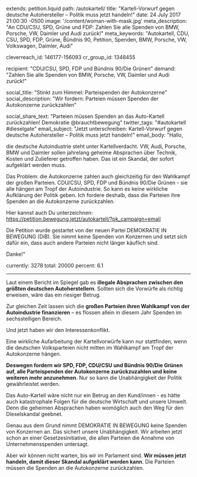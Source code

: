 extends: petition.liquid
path: /autokartell/
title: "Kartell-Vorwurf gegen deutsche Autohersteller – Politik muss jetzt handeln!"
date: 24 July 2017 21:00:30 -0500
image: '/content/woman-with-mask.jpg'
meta_description: "An CDU/CSU, SPD, Grüne und FDP: Zahlen Sie alle Spenden von BMW, Porsche, VW, Daimler und Audi zurück!"
meta_keywords: "Autokartell, CDU, CSU, SPD, FDP, Grüne, B̈́ündnis 90, Petition, Spenden, BMW, Porsche, VW, Volkswagen, Daimler, Audi"


cleverreach_id: 146177-156093
cr_group_id: 1348455

recipient: "CDU/CSU, SPD, FDP und Bündnis 90/Die Grünen"
demand: "Zahlen Sie alle Spenden von BMW, Porsche, VW, Daimler und Audi zurück!"

social_title: "Stinkt zum Himmel: Parteispenden der Autokonzerne"
social_description: "Wir fordern: Parteien müssen Spenden der Autokonzerne zurückzahlen"

social_share_text: "Parteien müssen Spenden an das Auto-Kartell zurückzahlen! Demokratie @brauchtbewegung"
twitter_tags: "#autokartell #dieselgate"
email_subject: "Jetzt unterschreiben: Kartell-Vorwurf gegen deutsche Autohersteller – Politik muss jetzt handeln!"
email_body: "Hallo, 

die deutsche Autoindustrie steht unter Kartellverdacht. VW, Audi, Porsche, BMW und Daimler sollen jahrelang geheime Absprachen über Technik, Kosten und Zulieferer getroffen haben. Das ist ein Skandal, der sofort aufgeklärt werden muss. 

Das Problem: die Autokonzerne zahlen auch gleichzeitig für den Wahlkampf der großen Parteien. CDU/CSU, SPD, FDP und Bündnis 90/Die Grünen - sie alle hängen am Tropf der Autoindustrie. So kann es keine wirkliche Aufklärung der Politik geben. Ich fordere deshalb, dass die Parteien ihre Spenden an die Autokonzerne zurückzahlen. 

Hier kannst auch Du unterzeichnen: https://petition.bewegung.jetzt/autokartell/?pk_campaign=email

Die Petition wurde gestartet von der neuen Partei DEMOKRATIE IN BEWEGUNG (DiB). Sie nimmt keine Spenden von Konzernen und setzt sich dafür ein, dass auch andere Parteien nicht länger käuflich sind. 

Danke!"

currently: 3278
total: 20000
percent: 6.1


---


Laut einem Bericht im Spiegel gab es **illegale Absprachen zwischen den größten deutschen Autoherstellern**. Sollten sich die Vorwürfe als richtig erweisen, wäre das ein riesiger Betrug.

Zur gleichen Zeit lassen sich die **großen Parteien ihren Wahlkampf von der Autoindustrie finanzieren** – es flossen allein in diesem Jahr Spenden im sechsstelligen Bereich. 

Und jetzt haben wir den Interessenkonflikt. 

Eine wirkliche Aufarbeitung der Kartellvorwürfe kann nur stattfinden, wenn die deutschen Volksparteien nicht mitten im Wahlkampf am Tropf der Autokonzerne hängen. 

**Deswegen fordern wir SPD, FDP, CDU/CSU und Bündnis 90/Die Grünen auf, alle Parteispenden der Autokonzerne zurückzuzahlen und keine weiteren mehr anzunehmen**. Nur so kann die Unabhängigkeit der Politik gewährleistet werden. 

Das Auto-Kartell wäre nicht nur ein Betrug an den Kund/innen - es hätte auch katastrophale Folgen für die deutsche Wirtschaft und unsere Umwelt. Denn die geheimen Absprachen haben womöglich auch den Weg für den Dieselskandal geebnet. 

Genau aus dem Grund nimmt DEMOKRATIE IN BEWEGUNG keine Spenden von Konzernen an. Das sichert unsere Unabhängigkeit. Wir arbeiten jetzt schon an einer Gesetzesinitiative, die allen Parteien die Annahme von Unternehmensspenden untersagt.

Aber wir können nicht warten, bis wir im Parlament sind. **Wir müssen jetzt handeln, damit dieser Skandal aufgeklärt werden kann**. Die Parteien müssen die Spenden an die Autokonzerne zurückzahlen. 